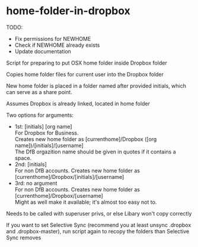 home-folder-in-dropbox
======================

TODO:  
* Fix permissions for NEWHOME  
* Check if NEWHOME already exists  
* Update documentation  

Script for preparing to put OSX home folder inside Dropbox folder

Copies home folder files for current user into the Dropbox folder

New home folder is placed in a folder named after provided initials, which can serve as a share point.

Assumes Dropbox is already linked, located in home folder


Two options for arguments:

* 1st: [initials] [org name]  
   For Dropbox for Business.  
   Creates new home folder as [currenthome]/Dropbox ([org name])/[initials]/[username]  
   The DfB orgazition name should be given in quotes if it contains a space.  
* 2nd: [initials]  
   For non DfB accounts. Creates new home folder as [currenthome]/Dropbox/[initials]/[username]  
* 3rd: no argument  
For non DfB accounts. Creates new home folder as [currenthome]/Dropbox/[username]  
Might as well make it available; it's almost too easy not to.


Needs to be called with superuser privs, or else Libary won't copy correctly


If you want to set Selective Sync (recommend you at least unsync .dropbox and .dropbox-master), run script again to recopy the folders than Selective Sync removes

